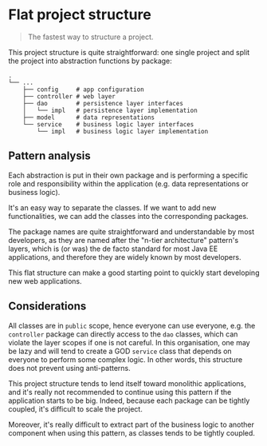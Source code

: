 # Flat project structure

> The fastest way to structure a project.

This project structure is quite straightforward: one single project and split the project into
abstraction functions by package:

```text
.
└── ...
    ├── config     # app configuration
    ├── controller # web layer
    ├── dao        # persistence layer interfaces
    │   └── impl   # persistence layer implementation
    ├── model      # data representations
    └── service    # business logic layer interfaces
        └── impl   # business logic layer implementation
```

## Pattern analysis

Each abstraction is put in their own package and is performing a specific role and responsibility
within the application (e.g. data representations or business logic).

It's an easy way to separate the classes. If we want to add new functionalities, we can add the
classes into the corresponding packages.

The package names are quite straightforward and understandable by most developers, as they are
named after the "n-tier architecture" pattern's layers, which is (or was) the de facto standard for
most Java EE applications, and therefore they are widely known by most developers.

This flat structure can make a good starting point to quickly start developing new web applications.

## Considerations

All classes are in `public` scope, hence everyone can use everyone, e.g. the `controller` package
can directly access to the `dao` classes, which can violate the layer scopes if one is not careful.
In this organisation, one may be lazy and will tend to create a GOD `service` class that depends on
everyone to perform some complex logic. In other words, this structure does not prevent using
anti-patterns.

This project structure tends to lend itself toward monolithic applications, and it's really not
recommended to continue using this pattern if the application starts to be big. Indeed, because each
package can be tightly coupled, it's difficult to scale the project.

Moreover, it's really difficult to extract part of the business logic to another component when
using this pattern, as classes tends to be tightly coupled.

